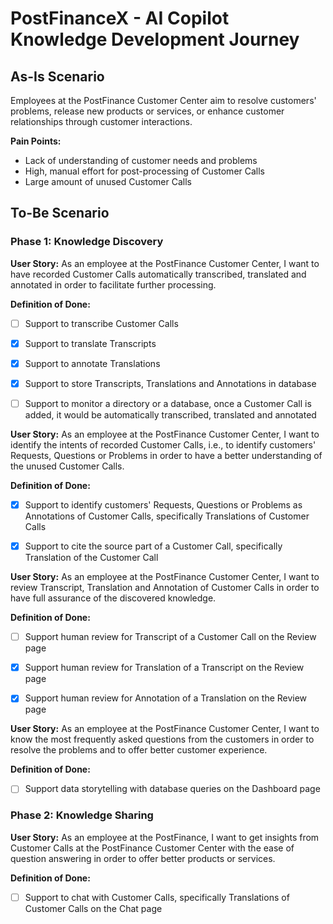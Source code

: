 # PostFinanceX - AI Copilot Knowledge Development Journey

## As-Is Scenario

Employees at the PostFinance Customer Center aim to resolve customers' problems, release new products or services, or enhance customer relationships through customer interactions.

**Pain Points:**

* Lack of understanding of customer needs and problems 
* High, manual effort for post-processing of Customer Calls
* Large amount of unused Customer Calls



## To-Be Scenario

### Phase 1: Knowledge Discovery

**User Story:** As an employee at the PostFinance Customer Center, I want to have recorded Customer Calls automatically transcribed, translated and annotated in order to facilitate further processing.

**Definition of Done:**

- [ ] Support to transcribe Customer Calls
- [x] Support to translate Transcripts
- [x] Support to annotate Translations
- [x] Support to store Transcripts, Translations and Annotations in database
- [ ] Support to monitor a directory or a database, once a Customer Call is added, it would be automatically transcribed, translated and annotated



**User Story:** As an employee at the PostFinance Customer Center, I want to identify the intents of recorded Customer Calls, i.e., to identify customers' Requests, Questions or Problems in order to have a better understanding of the unused Customer Calls.

**Definition of Done:**

- [x] Support to identify customers' Requests, Questions or Problems as Annotations of Customer Calls, specifically Translations of Customer Calls
- [x] Support to cite the source part of a Customer Call, specifically Translation of the Customer Call



**User Story:** As an employee at the PostFinance Customer Center, I want to review Transcript, Translation and Annotation of Customer Calls in order to have full assurance of the discovered knowledge.

**Definition of Done:**

- [ ] Support human review for Transcript of a Customer Call on the Review page
- [x] Support human review for Translation of a Transcript on the Review page
- [x] Support human review for Annotation of a Translation on the Review page



**User Story:** As an employee at the PostFinance Customer Center, I want to know the most frequently asked questions from the customers in order to resolve the problems and to offer better customer experience.

**Definition of Done:**

- [ ] Support data storytelling with database queries on the Dashboard page



### Phase 2: Knowledge Sharing 

**User Story:** As an employee at the PostFinance, I want to get insights from Customer Calls at the PostFinance Customer Center with the ease of question answering in order to offer better products or services.

**Definition of Done:**

- [ ] Support to chat with Customer Calls, specifically Translations of Customer Calls on the Chat page